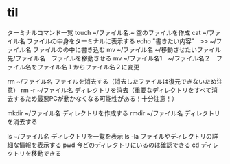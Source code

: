 # til

ターミナルコマンド一覧
touch ~/ファイル名.~ 空のファイルを作成
cat ~/ファイル名 ファイルの中身をターミナルに表示する
echo "書きたい内容"　>> ~/ファイル名 ファイルのの中に書き込む
mv ~/ファイル名 ~/移動させたいファイル先/ファイル名　ファイルを移動させる
mv ~/ファイル名1　~/ファイル名２　ファイル名をファイル名１からファイル名２に変更

rm  ~/ファイル名 ファイルを消去する（消去したファイルは復元できないため注意）
rm -r  ~/ファイル名 ディレクトリを消去（重要なディレクトリをすべて消去するため最悪PCが動かなくなる可能性がある！十分注意！）

mkdir  ~/ファイル名 ディレクトリを作成する
rmdir  ~/ファイル名 ディレクトリを消去する

ls  ~/ファイル名 ディレクトリを一覧を表示
ls -la ファイルやディレクトリの詳細な情報を表示する
pwd 今どのディレクトリにいるのは確認できる
cd ディレクトリを移動できる
